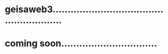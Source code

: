# geisaweb3........................................................
# coming soon................................
